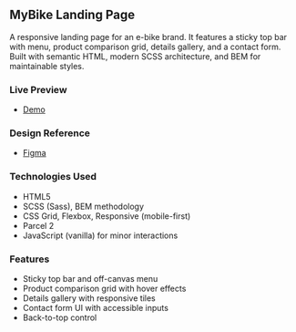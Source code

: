 ## MyBike Landing Page

A responsive landing page for an e-bike brand. It features a sticky top bar with menu, product comparison grid, details gallery, and a contact form. Built with semantic HTML, modern SCSS architecture, and BEM for maintainable styles.

### Live Preview

- [Demo](https://Chips666.github.io/layout_landing-page/)

### Design Reference
- [Figma](https://www.figma.com/file/NZQAIydtHo5QkINyGLHNcq/BIKE-New-Version?node-id=0%3A1)

### Technologies Used
- HTML5
- SCSS (Sass), BEM methodology
- CSS Grid, Flexbox, Responsive (mobile-first)
- Parcel 2
- JavaScript (vanilla) for minor interactions

### Features
- Sticky top bar and off-canvas menu
- Product comparison grid with hover effects
- Details gallery with responsive tiles
- Contact form UI with accessible inputs
- Back-to-top control
